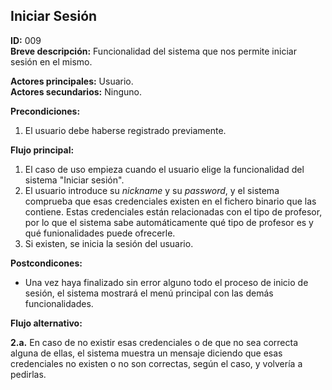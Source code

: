 ## Iniciar Sesión

**ID:** 009  
**Breve descripción:** Funcionalidad del sistema que nos permite iniciar sesión en el mismo.  
  
  
**Actores principales:** Usuario.  
**Actores secundarios:** Ninguno.  
  
**Precondiciones:**  
  
1. El usuario debe haberse registrado previamente.  
  
  
  
**Flujo principal:**  
  
1. El caso de uso empieza cuando el usuario elige la funcionalidad del sistema "Iniciar sesión".  
2. El usuario introduce su *nickname* y su *password*, y el sistema comprueba que esas credenciales existen en el fichero binario que las contiene. Estas credenciales están relacionadas con el tipo de profesor, por lo que el sistema sabe automáticamente qué tipo de profesor es y qué funionalidades puede ofrecerle.  
3. Si existen, se inicia la sesión del usuario.  
  
  
**Postcondicones:**  
  
* Una vez haya finalizado sin error alguno todo el proceso de inicio de sesión, el sistema mostrará el menú principal con las demás funcionalidades.  
  
  
**Flujo alternativo:**  
  
**2.a.** En caso de no existir esas credenciales o de que no sea correcta alguna de ellas, el sistema muestra un mensaje diciendo que esas credenciales no existen o no son correctas, según el caso, y volvería a pedirlas.  
